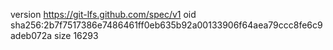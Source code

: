 version https://git-lfs.github.com/spec/v1
oid sha256:2b7f7517386e7486461ff0eb635b92a00133906f64aea79ccc8fe6c9adeb072a
size 16293
